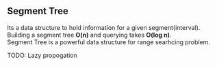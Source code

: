 ## Segment Tree
Its a data structure to hold information for a given segment(interval).<br />
Building a segment tree **O(n)** and querying takes **O(log n)**.<br />
Segment Tree is a powerful data structure for range searhcing problem.

TODO:
Lazy propogation 
